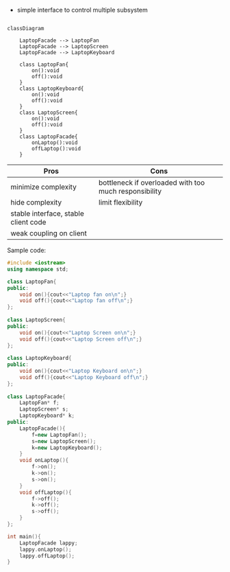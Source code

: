 - simple interface to control multiple subsystem

```mermaid

classDiagram

	LaptopFacade --> LaptopFan
	LaptopFacade --> LaptopScreen
	LaptopFacade --> LaptopKeyboard

	class LaptopFan{
		on():void
		off():void
	}
	class LaptopKeyboard{
		on():void
		off():void
	}
	class LaptopScreen{
		on():void
		off():void
	}
	class LaptopFacade{
		onLaptop():void
		offLaptop():void
	}
```


| Pros                                 | Cons                                                  |
| ------------------------------------ | ----------------------------------------------------- |
| minimize complexity                  | bottleneck if overloaded with too much responsibility |
| hide complexity                      | limit flexibility                                     |
| stable interface, stable client code |                                                       |
| weak coupling on client              |                                                       |



Sample code:

```cpp
#include <iostream>
using namespace std;

class LaptopFan{
public:
    void on(){cout<<"Laptop fan on\n";}
    void off(){cout<<"Laptop fan off\n";}
};
  
class LaptopScreen{
public:
    void on(){cout<<"Laptop Screen on\n";}
    void off(){cout<<"Laptop Screen off\n";}
};
  
class LaptopKeyboard{
public:
    void on(){cout<<"Laptop Keyboard on\n";}
    void off(){cout<<"Laptop Keyboard off\n";}
};
  
class LaptopFacade{
    LaptopFan* f;
    LaptopScreen* s;
    LaptopKeyboard* k;
public:
    LaptopFacade(){
        f=new LaptopFan();
        s=new LaptopScreen();
        k=new LaptopKeyboard();
    }
    void onLaptop(){
        f->on();
        k->on();
        s->on();
    }
    void offLaptop(){
        f->off();
        k->off();
        s->off();
    }
};

int main(){
    LaptopFacade lappy;
    lappy.onLaptop();
    lappy.offLaptop();
}
```